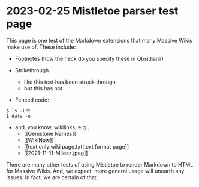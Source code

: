 # 2023-02-25 Mistletoe parser test page

This page is one test of the Markdown extensions that many Massive Wikis make use of. These include:

- Footnotes (how the heck do you specify these in Obsidian?)

- Strikethrough
	- like ~~this text has been struck through~~  
	- but this has not

- Fenced code:
```shell
$ ls -lrt
$ date -u
```

- and, you know, wikilinks; e.g.,
	- [[Gemstone Names]]  
	- [[WikiNow]]  
	- [[text only wiki page.txt|text format page]]
	- [[2021-11-11-Milosz.jpeg]]  

There are many other tests of using Mistletoe to render Markdown to HTML for Massive Wikis. And, we expect, more general usage will unearth any issues. In fact, we are certain of that.


